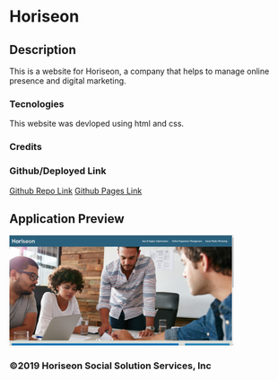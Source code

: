 # Horiseon

## Description

This is a website for Horiseon, a company that helps to manage online presence and digital marketing. 

### Tecnologies

This website was devloped using html and css.

### Credits


### Github/Deployed Link

[Github Repo Link](https://github.com/chavue91/horiseon)
[Github Pages Link](https://chavue91.github.io/horiseon/#search-engine-optimization)

## Application Preview

<img src="./assets/images/horiseon.PNG" style="width: 400px" alt="site screenshot">

### ©️2019 Horiseon Social Solution Services, Inc

